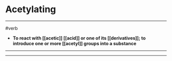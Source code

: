 # Acetylating
---
#verb
- **To react with [[acetic]] [[acid]] or one of its [[derivatives]]; to introduce one or more [[acetyl]] groups into a substance**
---
---
